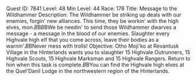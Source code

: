 Quest ID: 7841
Level: 48
Min Level: 44
Race: 178
Title: Message to the Wildhammer
Description: The Wildhammer be striking up deals with our enemies, forgin' new alliances. This time, they be workin' with the high elves, mon.$B$B<Otho spits.>$B$BWe be needin' to send those Wildhammer dwarves a message - a message in the blood of our enemies. Slaughter every Highvale high elf that you come across, leave their bodies as a warnin'.$B$BNever mess with trolls!
Objective: Otho Moji'ko at Revantusk Village in the Hinterlands wants you to slaughter 15 Highvale Outrunners, 15 Highvale Scouts, 15 Highvale Marksman and 15 Highvale Rangers. Return to him when this task is complete.$B$BYou can find the Highvale high elves at the Quel'Danil Lodge in the northwestern region of the Hinterlands.
